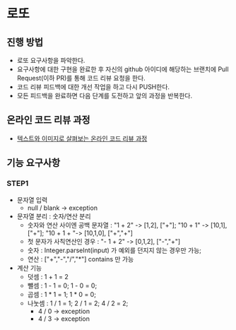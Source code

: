 # 로또

## 진행 방법

* 로또 요구사항을 파악한다.
* 요구사항에 대한 구현을 완료한 후 자신의 github 아이디에 해당하는 브랜치에 Pull Request(이하 PR)를 통해 코드 리뷰 요청을 한다.
* 코드 리뷰 피드백에 대한 개선 작업을 하고 다시 PUSH한다.
* 모든 피드백을 완료하면 다음 단계를 도전하고 앞의 과정을 반복한다.

## 온라인 코드 리뷰 과정

* [텍스트와 이미지로 살펴보는 온라인 코드 리뷰 과정](https://github.com/next-step/nextstep-docs/tree/master/codereview)

## 기능 요구사항

### STEP1

- 문자열 입력
  - null / blank -> exception
- 문자열 분리 : 숫자/연산 분리
  - 숫자와 연산 사이엔 공백 문자열 : "1 + 2" -> [1,2], ["+"]; "10 + 1" -> [10,1], ["+"]; "10 + 1 + "-> [10,1,0], ["+","+"]
  - 첫 문자가 사칙연산인 경우 : "- 1 + 2" -> [0,1,2], ["-","+"]
  - 숫자 : Integer.parseInt(input) 가 예외를 던지지 않는 경우만 가능;
  - 연산 : ["+","-","/","*"] contains 만 가능
- 계산 기능
    - 덧셈 : 1 + 1 = 2
    - 뺄셈 : 1 - 1 = 0; 1 - 0 = 0;
    - 곱셈 : 1 * 1 = 1; 1 * 0 = 0;
    - 나눗셈 : 1 / 1 = 1; 2 / 1 = 2; 4 / 2 = 2; 
      - 4 / 0 -> exception
      - 4 / 3 -> exception
